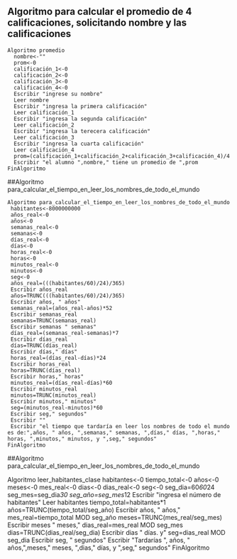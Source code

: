 ## Algoritmo para calcular el promedio de 4 calificaciones, solicitando nombre y las calificaciones   
    
    Algoritmo promedio
      nombre<-""
      prom<-0
      calificación_1<-0
      calificación_2<-0
      calificación_3<-0
      calificación_4<-0
      Escribir "ingrese su nombre"
      Leer nombre
      Escribir "ingresa la primera calificación"
      Leer calificación_1
      Escribir "ingresa la segunda calificación"
      Leer calificación_2	
      Escribir "ingresa la terecera calificación"
      Leer calificación_3	
      Escribir "ingresa la cuarta calificación"
      Leer calificación_4
      prom=(calificación_1+calificación_2+calificación_3+calificación_4)/4
      Escribir "el alumno ",nombre," tiene un promedio de ",prom
    FinAlgoritmo

##Algoritmo para_calcular_el_tiempo_en_leer_los_nombres_de_todo_el_mundo

    Algoritmo para_calcular_el_tiempo_en_leer_los_nombres_de_todo_el_mundo
     habitantes<-8000000000
     años_real<-0
     años<-0
     semanas_real<-0
     semanas<-0
     días_real<-0
     días<-0
     horas_real<-0
     horas<-0
     minutos_real<-0
     minutos<-0
     seg<-0
     años_real=(((habitantes/60)/24)/365)
     Escribir años_real
     años=TRUNC(((habitantes/60)/24)/365)
     Escribir años, " años"
     semanas_real=(años_real-años)*52
     Escribir semanas_real
     semanas=TRUNC(semanas_real)
     Escribir semanas " semanas"
     días_real=(semanas_real-semanas)*7
     Escribir días_real
     días=TRUNC(días_real)
     Escribir días," días"
     horas_real=(días_real-días)*24
     Escribir horas_real
     horas=TRUNC(días_real)
     Escribir horas," horas"
     minutos_real=(días_real-días)*60
     Escribir minutos_real
     minutos=TRUNC(minutos_real)
     Escribir minutos," minutos"
     seg=(minutos_real-minutos)*60
     Escribir seg," segundos"
     Escribir ""
     Escribir "el tiempo que tardaría en leer los nombres de todo el mundo es de:",años, " años, ",semanas," semanas, ",días," días, ",horas," horas, ",minutos," minutos, y ",seg," segundos" 
    FinAlgoritmo
 
##Algoritmo para_calcular_el_tiempo_en_leer_los_nombres_de_todo_el_mundo 
 
Algoritmo leer_habitantes_clase
	habitantes<-0
	tiempo_total<-0
	años<-0
	meses<-0
	mes_real<-0
	dias<-0
	dias_real<-0
	seg<-0
	seg_dia=60*60*24
	seg_mes=seg_dia*30
	seg_año=seg_mes*12
	Escribir "ingresa el número de habitantes"
	Leer habitantes
	tiempo_total=habitantes*1
	años=TRUNC(tiempo_total/seg_año)
	Escribir años, " años,"
	mes_real=tiempo_total MOD seg_año
	meses=TRUNC(mes_real/seg_mes)
	Escribir meses " meses,"
	dias_real=mes_real MOD seg_mes
	dias=TRUNC(dias_real/seg_dia)
	Escribir dias " días. y"
	seg=dias_real MOD seg_dia
	Escribir seg, " segundos"
	Escribir "Tardarías ", años, " años,",meses," meses, ",dias," días, y ",seg," segundos" 
FinAlgoritmo    
